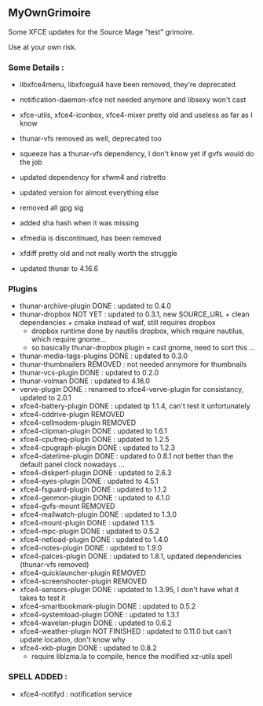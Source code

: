 ## MyOwnGrimoire

Some XFCE updates for the Source Mage "test" grimoire. 

Use at your own risk.

### Some Details : 

- libxfce4menu, libxfcegui4 have been removed, they're deprecated
- notification-daemon-xfce not needed anymore and libsexy won't cast
- xfce-utils, xfce4-iconbox, xfce4-mixer pretty old and useless as far as I know
- thunar-vfs removed as well, deprecated too
- squeeze has a thunar-vfs dependency, I don't know yet if gvfs would do the job

- updated dependency for xfwm4 and ristretto
- updated version for almost everything else
- removed all gpg sig
- added sha hash when it was missing

- xfmedia is discontinued, has been removed
- xfdiff pretty old and not really worth the struggle
- updated thunar to 4.16.6

### Plugins
 - thunar-archive-plugin DONE : updated to 0.4.0
 - thunar-dropbox NOT YET : updated to 0.3.1, new SOURCE_URL + clean dependencies + cmake instead of waf, still requires dropbox 
	- dropbox runtime done by nautilis dropbox, which require nautilus, which require gnome...
	- so basically thunar-dropbox plugin = cast gnome, need to sort this ...
 - thunar-media-tags-plugins DONE : updated to 0.3.0
 - thunar-thumbnailers REMOVED : not needed annymore for thumbnails
 - thunar-vcs-plugin DONE : updated to 0.2.0
 - thunar-volman DONE : updated to 4.16.0
 - verve-plugin DONE : renamed to xfce4-verve-plugin for consistancy, updated to 2.0.1
 - xfce4-battery-plugin DONE : updated tp 1.1.4, can't test it unfortunately
 - xfce4-cddrive-plugin REMOVED 
 - xfce4-cellmodem-plugin REMOVED
 - xfce4-clipman-plugin DONE : updated to 1.6.1
 - xfce4-cpufreq-plugin DONE : updated to 1.2.5
 - xfce4-cpugraph-plugin DONE : updated to 1.2.3
 - xfce4-datetime-plugin DONE : updated to 0.8.1 not better than the default panel clock nowadays ...
 - xfce4-diskperf-plugin DONE : updated to 2.6.3
 - xfce4-eyes-plugin DONE : updated to 4.5.1
 - xfce4-fsguard-plugin DONE : updated to 1.1.2
 - xfce4-genmon-plugin DONE : updated to 4.1.0
 - xfce4-gvfs-mount REMOVED
 - xfce4-mailwatch-plugin DONE : updated to 1.3.0
 - xfce4-mount-plugin DONE : updated 1.1.5
 - xfce4-mpc-plugin DONE : updated to 0.5.2
 - xfce4-netload-plugin DONE : updated to 1.4.0
 - xfce4-notes-plugin DONE : updated to 1.9.0
 - xfce4-palces-plugin DONE : updated to 1.8.1, updated dependencies (thunar-vfs removed)
 - xfce4-quicklauncher-plugin REMOVED
 - xfce4-screenshooter-plugin REMOVED
 - xfce4-sensors-plugin DONE : updated to 1.3.95, I don't have what it takes to test it
 - xfce4-smartbookmark-plugin DONE : updated to 0.5.2
 - xfce4-systemload-plugin DONE : updated to 1.3.1
 - xfce4-wavelan-plugin DONE : updated to 0.6.2
 - xfce4-weather-plugin NOT FINISHED : updated to 0.11.0 but can't update location, don't know why
 - xfce4-xkb-plugin DONE : updated to 0.8.2
	- require liblzma.la to compile, hence the modified xz-utils spell


### SPELL ADDED :
 - xfce4-notifyd : notification service

